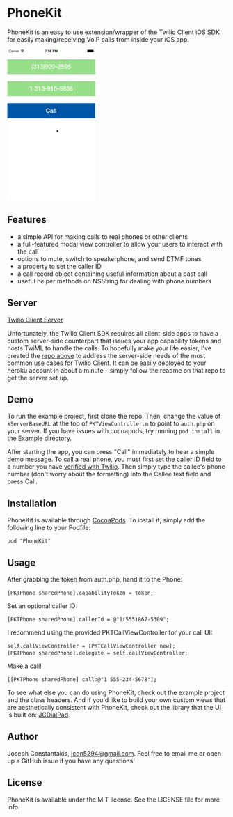 # PhoneKit

PhoneKit is an easy to use extension/wrapper of the Twilio Client iOS SDK for easily making/receiving VoIP calls from inside your iOS app.

<img src="demo1.gif" width=40% />

## Features

- a simple API for making calls to real phones or other clients
- a full-featured modal view controller to allow your users to interact with the call
- options to mute, switch to speakerphone, and send DTMF tones
- a property to set the caller ID
- a call record object containing useful information about a past call
- useful helper methods on NSString for dealing with phone numbers

## Server

[Twilio Client Server](https://github.com/jconst/twilio-client-server)

Unfortunately, the Twilio Client SDK requires all client-side apps to have a custom server-side counterpart that issues your app capability tokens and hosts TwiML to handle the calls. To hopefully make your life easier, I've created the [repo above](https://github.com/jconst/twilio-client-server) to address the server-side needs of the most common use cases for Twilio Client. It can be easily deployed to your heroku account in about a minute – simply follow the readme on that repo to get the server set up.

## Demo

To run the example project, first clone the repo. Then, change the value of `kServerBaseURL` at the top of `PKTViewController.m` to point to `auth.php` on your server. If you have issues with cocoapods, try running `pod install` in the Example directory.

After starting the app, you can press "Call" immediately to hear a simple demo message. To call a real phone, you must first set the caller ID field to a number you have [verified with Twilio](https://www.twilio.com/user/account/phone-numbers/verified). Then simply type the callee's phone number (don't worry about the formatting) into the Callee text field and press Call.

## Installation

PhoneKit is available through [CocoaPods](http://cocoapods.org). To install
it, simply add the following line to your Podfile:

    pod "PhoneKit"

## Usage

After grabbing the token from auth.php, hand it to the Phone:

```objc
[PKTPhone sharedPhone].capabilityToken = token;
```

Set an optional caller ID:

```objc
[PKTPhone sharedPhone].callerId = @"1(555)867-5309";
```

I recommend using the provided PKTCallViewController for your call UI:
```objc
self.callViewController = [PKTCallViewController new];
[PKTPhone sharedPhone].delegate = self.callViewController;
```

Make a call!
```objc
[[PKTPhone sharedPhone] call:@"1 555-234-5678"];
```

To see what else you can do using PhoneKit, check out the example project and the class headers. And if you'd like to build your own custom views that are aesthetically consistent with PhoneKit, check out the library that the UI is built on: [JCDialPad](https://github.com/jconst/JCDialPad).

## Author

Joseph Constantakis, jcon5294@gmail.com. Feel free to email me or open up a GitHub issue if you have any questions!

## License

PhoneKit is available under the MIT license. See the LICENSE file for more info.


